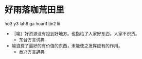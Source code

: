 # 好雨落咖荒田里
ho3 y3 lah8 ga huan1 tin2 lii
+ ［喻］好资源没有投到好地方。也指给了人家好东西，人家不识货。
  * 东台方言词典
+ 喻浪费了最好的有价值的东西，未能使之发挥应有的作用。
  * 泰兴方言辞典
